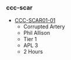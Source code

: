 ### ccc-scar
* [CCC-SCAR01-01](https://www.dmsguild.com/product/237410/CCCSCAR0101-Corrupted-Artery?affiliate_id=757342)
    * Corrupted Artery
    * Phil Allison
    * Tier 1
    * APL 3
    * 2 Hours
